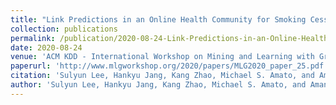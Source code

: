 ```yaml
---
title: "Link Predictions in an Online Health Community for Smoking Cessation"
collection: publications
permalink: /publication/2020-08-24-Link-Predictions-in-an-Online-Health-Community-for-Smoking-Cessation
date: 2020-08-24
venue: 'ACM KDD - International Workshop on Mining and Learning with Graphs (MLG)'
paperurl: 'http://www.mlgworkshop.org/2020/papers/MLG2020_paper_25.pdf'
citation: 'Sulyun Lee, Hankyu Jang, Kang Zhao, Michael S. Amato, and Amanda L. Graham. 2020. &quot;Link Predictions in an Online Health Community for Smoking Cessation&quot; <i>In Proceedings of the 15th International Workshop on Mining and Learning with Graphs (MLG)</i>'
author: 'Sulyun Lee, Hankyu Jang, Kang Zhao, Michael S. Amato, and Amanda L. Graham'
---
```

